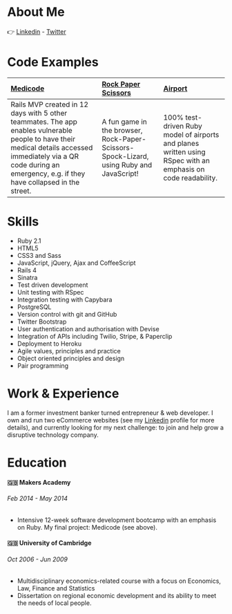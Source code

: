 About Me
==

:point_right:  [Linkedin] - [Twitter]

Code Examples
==

| [Medicode] | [Rock Paper Scissors] | [Airport] |
|:--------------- |:-------- |:--------- |
| Rails MVP created in 12 days with 5 other teammates. The app enables vulnerable people to have their medical details accessed immediately via a QR code during an emergency, e.g. if they have collapsed in the street. | A fun game in the browser, Rock-Paper-Scissors-Spock-Lizard, using Ruby and JavaScript! | 100% test-driven Ruby model of airports and planes written using RSpec with an emphasis on code readability. |


Skills
==
* Ruby 2.1
* HTML5
* CSS3 and Sass
* JavaScript, jQuery, Ajax and CoffeeScript
* Rails 4
* Sinatra
* Test­ driven development
* Unit testing with RSpec 
* Integration testing with Capybara
* PostgreSQL
* Version control with git and GitHub
* Twitter Bootstrap
* User authentication and authorisation with Devise
* Integration of APIs including Twilio, Stripe, & Paperclip
* Deployment to Heroku
* Agile values, principles and practice
* Object­ oriented principles and design
* Pair programming

Work & Experience
==

I am a former investment banker turned entrepreneur & web developer. I own and run two eCommerce websites (see my [Linkedin] profile for more details), and currently looking for my next challenge: to join and help grow a disruptive technology company.

Education
==
#### :gb: Makers Academy
###### Feb 2014 - May 2014
* Intensive 12-week software development bootcamp with an emphasis on Ruby. My final project:
Medicode (see above).

#### :gb: University of Cambridge
###### Oct 2006 - Jun 2009
* Multidisciplinary economics-related course with a focus on Economics, Law, Finance and Statistics
* Dissertation on regional economic development and its ability to meet the needs of local people.

[Medicode]: https://github.com/MichaelSid/meditag
[Rock Paper Scissors]: https://github.com/MichaelSid/RockPaperSci
[Airport]: https://github.com/MichaelSid/Air-Traffic-Control
[Twitter]: https://twitter.com/MichaelDSidon
[Linkedin]: https://www.linkedin.com/in/michaelsidon
